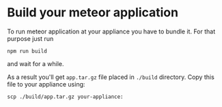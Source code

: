 # Build your meteor application

To run meteor application at your appliance you have to bundle it. For that purpose just run

```npm run build```

and wait for a while.

As a result you'll get `app.tar.gz` file placed in `./build` directory.
Copy this file to your appliance using:

```scp ./build/app.tar.gz your-appliance:```
